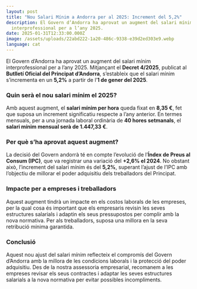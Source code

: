 ```yaml
---
layout: post
title: "Nou Salari Mínim a Andorra per al 2025: Increment del 5,2%"
description: El Govern d’Andorra ha aprovat un augment del salari mínim
  interprofessional per a l’any 2025.
date: 2025-01-31T12:33:00.000Z
image: /assets/uploads/22abd222-1a20-486c-9338-e39d2ed303e9.webp
language: cat
---
```


El Govern d’Andorra ha aprovat un augment del salari mínim interprofessional per a l’any 2025. Mitjançant el **Decret 4/2025**, publicat al **Butlletí Oficial del Principat d’Andorra**, s’estableix que el salari mínim s’incrementa en un **5,2%** a partir de l’**1 de gener del 2025**.

### **Quin serà el nou salari mínim el 2025?**

Amb aquest augment, el **salari mínim per hora** queda fixat en **8,35 €**, fet que suposa un increment significatiu respecte a l’any anterior. En termes mensuals, per a una jornada laboral ordinària de **40 hores setmanals**, el **salari mínim mensual serà de 1.447,33 €**.

### **Per què s’ha aprovat aquest augment?**

La decisió del Govern andorrà té en compte l’evolució de l’**Índex de Preus al Consum (IPC)**, que va registrar una variació del **+2,6% el 2024**. No obstant això, l’increment del salari mínim és del **5,2%**, superant l’ajust de l’IPC amb l’objectiu de millorar el poder adquisitiu dels treballadors del Principat.

### **Impacte per a empreses i treballadors**

Aquest augment tindrà un impacte en els costos laborals de les empreses, per la qual cosa és important que els empresaris revisin les seves estructures salarials i adaptin els seus pressupostos per complir amb la nova normativa. Per als treballadors, suposa una millora en la seva retribució mínima garantida.

### **Conclusió**

Aquest nou ajust del salari mínim reflecteix el compromís del Govern d’Andorra amb la millora de les condicions laborals i la protecció del poder adquisitiu. Des de la nostra assessoria empresarial, recomanem a les empreses revisar els seus contractes i adaptar les seves estructures salarials a la nova normativa per evitar possibles incompliments.
